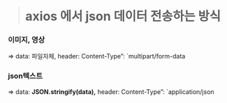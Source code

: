 > # axios  에서 json 데이터 전송하는 방식

### 이미지, 영상

=> data: 파일자체, header: Content-Type”: `multipart/form-data

### json텍스트

=> data: **JSON.stringify(data),** header: Content-Type”: `application/json

